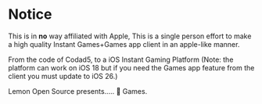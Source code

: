 # Notice

This is in **no** way affiliated with Apple, This is a single person effort to make a high quality Instant Games+Games app client in an apple-like manner.

From the code of Codad5, to a iOS Instant Gaming Platform (Note: the platform can work on iOS 18 but if you need the Games app feature from the client you must update to iOS 26.)

Lemon Open Source presents.....  Games.

